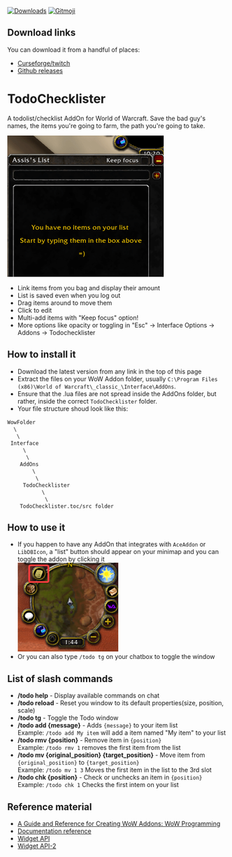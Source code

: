 [![Downloads](http://cf.way2muchnoise.eu/full_341737_downloads.svg)](https://www.curseforge.com/wow/addons/todochecklister)
[![Gitmoji](https://img.shields.io/badge/gitmoji-%20😜%20😍-FFDD67.svg)](https://gitmoji.carloscuesta.me)


## Download links
You can download it from a handful of places:
- [Curseforge/twitch](https://www.curseforge.com/wow/addons/todochecklister/files)
- [Github releases](https://github.com/AssisrMatheus/TodoChecklister/releases)

# TodoChecklister
A todolist/checklist AddOn for World of Warcraft. Save the bad guy's names, the items you're going to farm, the path you're going to take.

![demoGif](./demo1.2.gif)

- Link items from you bag and display their amount
- List is saved even when you log out
- Drag items around to move them
- Click to edit
- Multi-add items with "Keep focus" option!
- More options like opacity or toggling in "Esc" -> Interface Options -> Addons -> Todochecklister

## How to install it
- Download the latest version from any link in the top of this page
- Extract the files on your WoW Addon folder, usually `C:\Program Files (x86)\World of Warcraft\_classic_\Interface\AddOns`.
- Ensure that the .lua files are not spread inside the AddOns folder, but rather, inside the correct `TodoChecklister` folder.
- Your file structure shoud look like this:
```
WowFolder
  \
   \
 Interface
     \
      \ 
    AddOns
        \
         \
     TodoChecklister
           \
            \
	TodoChecklister.toc/src folder
```

## How to use it
- If you happen to have any AddOn that integrates with `AceAddon` or `LibDBIcon`, a "list" button should appear on your minimap and you can toggle the addon by clicking it  
	![mapButton](./button.png)
- Or you can also type `/todo tg` on your chatbox to toggle the window

## List of slash commands
- **/todo help** - Display available commands on chat
- **/todo reload** - Reset you window to its default properties(size, position, scale)
- **/todo tg** - Toggle the Todo window
- **/todo add {message}** - Adds `{message}` to your item list  
  Example: `/todo add My item` will add a item named "My item" to your list
- **/todo rmv {position}** - Remove item in `{position}`  
  Example: `/todo rmv 1` removes the first item from the list
- **/todo mv {original_position} {target_position}** - Move item from `{original_position}` to `{target_position}`  
  Example: `/todo mv 1 3` Moves the first item in the list to the 3rd slot
- **/todo chk {position}** - Check or unchecks an item in `{position}`  
  Example: `/todo chk 1` Checks the first intem on your list

## Reference material

- [A Guide and Reference for Creating WoW Addons: WoW Programming](http://garde.sylvanas.free.fr/ressources/Guides/Macros-Addons/Wiley-World.of.Warcraft.Programming.A.Guide.and.Reference.for.Creating.WoW.Addons.pdf)
- [Documentation reference](http://wowprogramming.com/docs.html)
- [Widget API](https://wowwiki.fandom.com/wiki/Widget_API)
- [Widget API-2](https://wow.gamepedia.com/Widget_API)
